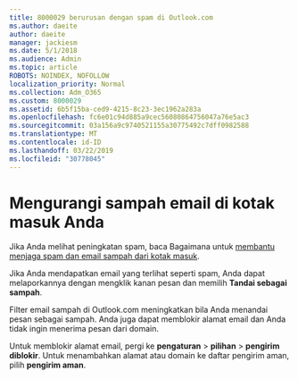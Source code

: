 ```yaml
---
title: 8000029 berurusan dengan spam di Outlook.com
ms.author: daeite
author: daeite
manager: jackiesm
ms.date: 5/1/2018
ms.audience: Admin
ms.topic: article
ROBOTS: NOINDEX, NOFOLLOW
localization_priority: Normal
ms.collection: Adm_O365
ms.custom: 8000029
ms.assetid: 6b5f15ba-ced9-4215-8c23-3ec1962a283a
ms.openlocfilehash: fc6e01c94d885a9cec56080864756047a76e5ac3
ms.sourcegitcommit: 03a156a9c9740521155a30775492c7dff0982588
ms.translationtype: MT
ms.contentlocale: id-ID
ms.lasthandoff: 03/22/2019
ms.locfileid: "30778045"
---
```

# <a name="reduce-junk-email-in-your-inbox"></a>Mengurangi sampah email di kotak masuk Anda

Jika Anda melihat peningkatan spam, baca Bagaimana untuk [membantu menjaga spam dan email sampah dari kotak masuk](https://go.microsoft.com/fwlink/p/?linkid=873140).
  
Jika Anda mendapatkan email yang terlihat seperti spam, Anda dapat melaporkannya dengan mengklik kanan pesan dan memilih **Tandai sebagai sampah**. 
  
Filter email sampah di Outlook.com meningkatkan bila Anda menandai pesan sebagai sampah. Anda juga dapat memblokir alamat email dan Anda tidak ingin menerima pesan dari domain.
  
Untuk memblokir alamat email, pergi ke **pengaturan** \> **pilihan** \> **pengirim diblokir**. Untuk menambahkan alamat atau domain ke daftar pengirim aman, pilih **pengirim aman**. 
  

